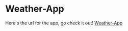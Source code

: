 # Weather-App

Here's the url for the app, go check it out! [Weather-App](http://eshaanmandal.pythonanywhere.com/)
